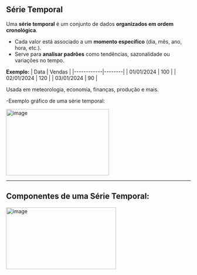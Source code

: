 ## Série Temporal 

Uma **série temporal** é um conjunto de dados **organizados em ordem cronológica**.  
- Cada valor está associado a um **momento específico** (dia, mês, ano, hora, etc.).  
- Serve para **analisar padrões** como tendências, sazonalidade ou variações no tempo.  

**Exemplo:**
| Data       | Vendas |
|------------|--------|
| 01/01/2024 | 100    |
| 02/01/2024 | 120    |
| 03/01/2024 | 90     |

Usada em meteorologia, economia, finanças, produção e mais.



-Exemplo gráfico de uma série temporal:

<img width="280" height="180" alt="image" src="https://github.com/user-attachments/assets/6d9ac8eb-6fb2-4730-9e57-17c476817234" />

-------------------------------------------------------------------------------------------

## Componentes de uma Série Temporal:
<img width="300" height="168" alt="image" src="https://github.com/user-attachments/assets/a63962cb-8fcb-45d7-b9fd-85240897710d" />
